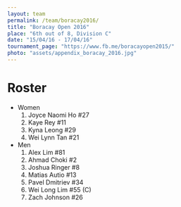 ```yaml
---
layout: team
permalink: /team/boracay2016/
title: "Boracay Open 2016"
place: "6th out of 8, Division C"
date: "15/04/16 - 17/04/16"
tournament_page: "https://www.fb.me/boracayopen2015/"
photo: "assets/appendix_boracay_2016.jpg"
---
```


# Roster

* Women
	1. Joyce Naomi Ho #27
	2. Kaye Rey #11
	3. Kyna Leong #29
	4. Wei Lynn Tan #21
* Men
	1. Alex Lim #81
	2. Ahmad Choki #2
	3. Joshua Ringer #8
	4. Matias Autio #13
	5. Pavel Dmitriev #34
	6. Wei Long Lim #55 (C)
	7. Zach Johnson #26
